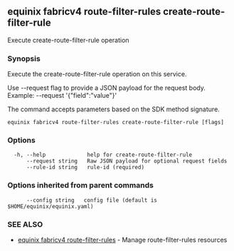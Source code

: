 ## equinix fabricv4 route-filter-rules create-route-filter-rule

Execute create-route-filter-rule operation

### Synopsis

Execute the create-route-filter-rule operation on this service.

Use --request flag to provide a JSON payload for the request body.
Example: --request '{"field":"value"}'

The command accepts parameters based on the SDK method signature.

```
equinix fabricv4 route-filter-rules create-route-filter-rule [flags]
```

### Options

```
  -h, --help             help for create-route-filter-rule
      --request string   Raw JSON payload for optional request fields
      --rule-id string   rule-id (required)
```

### Options inherited from parent commands

```
      --config string   config file (default is $HOME/equinix/equinix.yaml)
```

### SEE ALSO

* [equinix fabricv4 route-filter-rules](equinix_fabricv4_route-filter-rules.md)	 - Manage route-filter-rules resources

